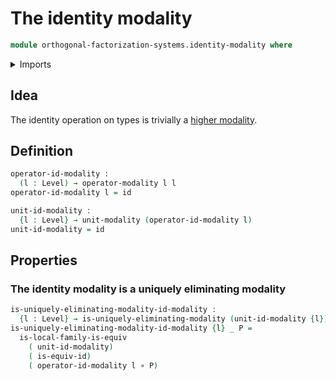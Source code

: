 # The identity modality

```agda
module orthogonal-factorization-systems.identity-modality where
```

<details><summary>Imports</summary>

```agda
open import foundation.equivalences
open import foundation.functions
open import foundation.universe-levels

open import orthogonal-factorization-systems.local-types
open import orthogonal-factorization-systems.modal-operators
open import orthogonal-factorization-systems.uniquely-eliminating-modalities
```

</details>

## Idea

The identity operation on types is trivially a
[higher modality](orthogonal-factorization-systems.higher-modalities.md).

## Definition

```agda
operator-id-modality :
  (l : Level) → operator-modality l l
operator-id-modality l = id

unit-id-modality :
  {l : Level} → unit-modality (operator-id-modality l)
unit-id-modality = id
```

## Properties

### The identity modality is a uniquely eliminating modality

```agda
is-uniquely-eliminating-modality-id-modality :
  {l : Level} → is-uniquely-eliminating-modality (unit-id-modality {l})
is-uniquely-eliminating-modality-id-modality {l} _ P =
  is-local-family-is-equiv
    ( unit-id-modality)
    ( is-equiv-id)
    ( operator-id-modality l ∘ P)
```
